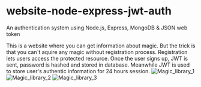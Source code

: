 # website-node-express-jwt-auth
An authentication system using Node.js, Express, MongoDB &amp; JSON web token

This is a website where you can get information about magic. But the trick is that you can`t aquire any magic without registration process. Registration lets users access the protected resource. Once the user signs up, JWT is sent, password is hashed and stored in database. Meanwhile JWT is used to store user's authentic information for 24 hours session.
![Magic_library_1](https://user-images.githubusercontent.com/119817390/223198112-0ac52608-7fed-46d0-86c7-6af7c9ad7386.png)
![Magic_library_2](https://user-images.githubusercontent.com/119817390/223197905-3f45a3ec-d3d2-40a3-802a-7286516c1ac7.png)
![Magic_library_3](https://user-images.githubusercontent.com/119817390/223198585-f5fb1053-159d-4162-89d1-7b437063542d.png)
